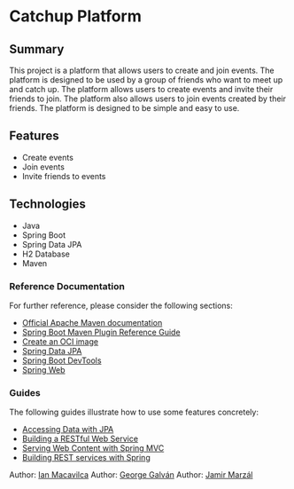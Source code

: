 # Catchup Platform

## Summary
This project is a platform that allows users to create and join events. The platform is designed to be used by a group of friends who want to meet up and catch up. The platform allows users to create events and invite their friends to join. The platform also allows users to join events created by their friends. The platform is designed to be simple and easy to use.

## Features

- Create events
- Join events
- Invite friends to events

## Technologies

- Java
- Spring Boot
- Spring Data JPA
- H2 Database
- Maven

### Reference Documentation

For further reference, please consider the following sections:

* [Official Apache Maven documentation](https://maven.apache.org/guides/index.html)
* [Spring Boot Maven Plugin Reference Guide](https://docs.spring.io/spring-boot/3.3.4/maven-plugin)
* [Create an OCI image](https://docs.spring.io/spring-boot/3.3.4/maven-plugin/build-image.html)
* [Spring Data JPA](https://docs.spring.io/spring-boot/docs/3.3.4/reference/htmlsingle/index.html#data.sql.jpa-and-spring-data)
* [Spring Boot DevTools](https://docs.spring.io/spring-boot/docs/3.3.4/reference/htmlsingle/index.html#using.devtools)
* [Spring Web](https://docs.spring.io/spring-boot/docs/3.3.4/reference/htmlsingle/index.html#web)


### Guides

The following guides illustrate how to use some features concretely:

* [Accessing Data with JPA](https://spring.io/guides/gs/accessing-data-jpa/)
* [Building a RESTful Web Service](https://spring.io/guides/gs/rest-service/)
* [Serving Web Content with Spring MVC](https://spring.io/guides/gs/serving-web-content/)
* [Building REST services with Spring](https://spring.io/guides/tutorials/rest/)

Author: [Ian Macavilca](ianmacavilca@gmail.com)
Author: [George Galván](george.galvan2016@gmail.com)
Author: [Jamir Marzál](angeldemetal18@gmail.com)
